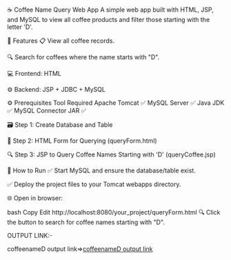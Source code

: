 ☕ Coffee Name Query Web App
A simple web app built with HTML, JSP, and MySQL to view all coffee products and filter those starting with the letter 'D'.

📂 Features
📋 View all coffee records.

🔍 Search for coffees where the name starts with "D".

💻 Frontend: HTML

⚙️ Backend: JSP + JDBC + MySQL

⚙️ Prerequisites
Tool	Required
Apache Tomcat	✅
MySQL Server	✅
Java JDK	✅
MySQL Connector JAR	✅

🗃️ Step 1: Create Database and Table

📝 Step 2: HTML Form for Querying (queryForm.html)

🔍 Step 3: JSP to Query Coffee Names Starting with 'D' (queryCoffee.jsp)

🚀 How to Run
✅ Start MySQL and ensure the database/table exist.

✅ Deploy the project files to your Tomcat webapps directory.

🌐 Open in browser:

bash
Copy
Edit
http://localhost:8080/your_project/queryForm.html
🔍 Click the button to search for coffee names starting with "D".

OUTPUT LINK:-

coffeenameD output link=>[coffeenameD output link](https://github.com/poojaK853/JavaPrograms/blob/main/JDBC%20programs_2/p9_b.png)
